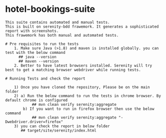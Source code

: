 # hotel-bookings-suite

    This suite contains automated and manual tests.
    This is built on serenity-bdd frawemork. It generates a sophisticated report with screenshots.
    This frawemork has both manual and automated tests. 

    # Pre requisites to run the tests
        1. Make sure Java (>1.8) and maven is installed globally. you can test with the below command
          ## java --version
          ## maven --version
        2. Better to have latest browsers installed. Serenity will try best to get a matching browser webdriver while running tests. 
           
    # Running Tests and check the report 
    
        1) Once you have cloned the repository, Please be on the main folder
        2) a) Run the below command to run the tests in chrome browser. By default chrome is configured
                ## mvn clean verify serenity:aggregate
            b) If you want to run in firefox browser then use the below command
                ## mvn clean verify serenity:aggregate "-Dwebdriver.driver=firefox"
        3) you can check the report in below folder
           ## target/site/serenity/index.html    
           
           